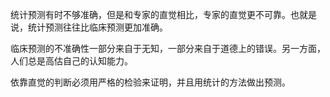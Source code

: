 统计预测有时不够准确，但是和专家的直觉相比，专家的直觉更不可靠。也就是说，统计预测往往比临床预测更加准确。

临床预测的不准确性一部分来自于无知，一部分来自于道德上的错误。另一方面，人们总是高估自己的认知能力。

依靠直觉的判断必须用严格的检验来证明，并且用统计的方法做出预测。